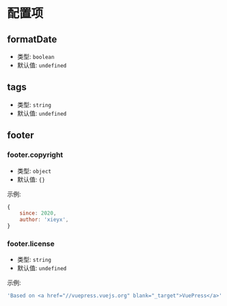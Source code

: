 # 配置项

## formatDate

* 类型: `boolean`
* 默认值: `undefined`

## tags

* 类型: `string`
* 默认值: `undefined`

## footer
### footer.copyright

* 类型: `object`
* 默认值: `{}`

示例:
```js
{
    since: 2020,
    author: 'xieyx',
}
```

### footer.license

* 类型: `string`
* 默认值: `undefined`

示例:
```js
'Based on <a href="//vuepress.vuejs.org" blank="_target">VuePress</a>'
```
